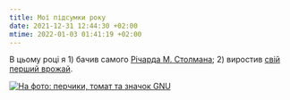 ```yaml
---
title: Мої підсумки року
date: 2021-12-31 12:44:30 +02:00
mtime: 2022-01-03 01:41:19 +02:00
---
```


В цьому році я <span title="по-перше">1)</span> бачив самого [Річарда <span title="Метью">М.</span> Столмана][1]; <span title="по-друге">2)</span> виростив [свій перший врожай][2].

<p markdown=0>
  <a href="/uploads/2021.webp" >
    <picture>
      <source srcset="/uploads/2021.webp" type="image/webp">
      <img src="/uploads/2021_small.jpg" alt="На фото: перчики, томат та значок GNU">
    </picture>
  </a>
</p>

[1]: /2021/09/18/osdn.html
[2]: https://flo.de.co.ua/
